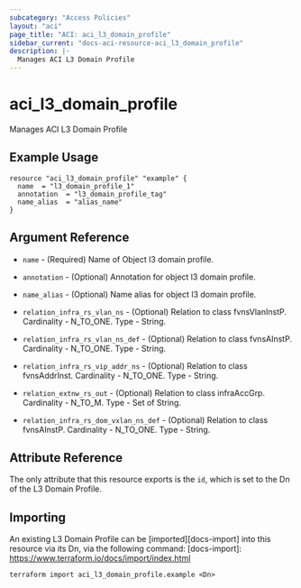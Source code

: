 ```yaml
---
subcategory: "Access Policies"
layout: "aci"
page_title: "ACI: aci_l3_domain_profile"
sidebar_current: "docs-aci-resource-aci_l3_domain_profile"
description: |-
  Manages ACI L3 Domain Profile
---
```


# aci_l3_domain_profile #
Manages ACI L3 Domain Profile

## Example Usage ##

```hcl
resource "aci_l3_domain_profile" "example" {
  name  = "l3_domain_profile_1"
  annotation  = "l3_domain_profile_tag"
  name_alias  = "alias_name"
}
```
## Argument Reference ##
* `name` - (Required) Name of Object l3 domain profile.
* `annotation` - (Optional) Annotation for object l3 domain profile.
* `name_alias` - (Optional) Name alias for object l3 domain profile.

* `relation_infra_rs_vlan_ns` - (Optional) Relation to class fvnsVlanInstP. Cardinality - N_TO_ONE. Type - String.
                
* `relation_infra_rs_vlan_ns_def` - (Optional) Relation to class fvnsAInstP. Cardinality - N_TO_ONE. Type - String.
                
* `relation_infra_rs_vip_addr_ns` - (Optional) Relation to class fvnsAddrInst. Cardinality - N_TO_ONE. Type - String.
                
* `relation_extnw_rs_out` - (Optional) Relation to class infraAccGrp. Cardinality - N_TO_M. Type - Set of String.
                
* `relation_infra_rs_dom_vxlan_ns_def` - (Optional) Relation to class fvnsAInstP. Cardinality - N_TO_ONE. Type - String.
                


## Attribute Reference

The only attribute that this resource exports is the `id`, which is set to the
Dn of the L3 Domain Profile.

## Importing ##

An existing L3 Domain Profile can be [imported][docs-import] into this resource via its Dn, via the following command:
[docs-import]: https://www.terraform.io/docs/import/index.html


```
terraform import aci_l3_domain_profile.example <Dn>
```